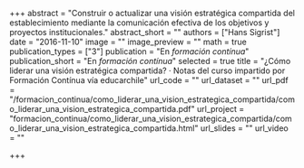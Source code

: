 +++
abstract = "Construir o actualizar una visión estratégica compartida del establecimiento mediante la comunicación efectiva de los objetivos y proyectos institucionales."
abstract_short = ""
authors = ["Hans Sigrist"]
date = "2016-11-10"
image = ""
image_preview = ""
math = true
publication_types = ["3"]
publication = "En *formación contínua*"
publication_short = "En *formación contínua*"
selected = true
title = "¿Cómo liderar una visión estratégica compartida? · Notas del curso impartido por Formación Contínua vía educarchile"
url_code = ""
url_dataset = ""
url_pdf = "/formacion_continua/como_liderar_una_vision_estrategica_compartida/como_liderar_una_vision_estrategica_compartida.pdf"
url_project = "formacion_continua/como_liderar_una_vision_estrategica_compartida/como_liderar_una_vision_estrategica_compartida.html"
url_slides = ""
url_video = ""

+++
